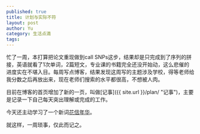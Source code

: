 ```yaml
--- 
published: true
title: 计划与实际不符
layout: post
author: Yu
category: 生活点滴
tags:
---
```

忙了一周，本打算把论文重现做到call SNPs这步，结果却是只完成到了序列的拼接，英语就看了1次单词，2篇短文，专业课的书籍完全还没开始动，这么悲催的进度实在不堪入目。每周写点博客，结果发现这周写的主题涉及学校，得等老师给我分数之后再放出来，现在老师们搜索的水平都很高，不想被人肉。

目前在博客的首页增加了新的一页，叫做[记事]({{ site.url }}/plan/ "记事")，主要是记录一下自己每天突出理解或完成的工作。

今天还主动学习了一个新词[花信年华](http://www.hudong.com/wiki/%E8%8A%B1%E4%BF%A1%E5%B9%B4%E5%8D%8E "花信年华")。

就这样，一周琐事，仅此而记之。
